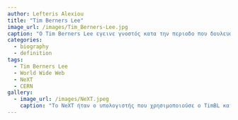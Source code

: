 ```yaml
---
author: Lefteris Alexiou
title: "Tim Berners Lee"
image_url: /images/Tim_Berners-Lee.jpg
caption: "O Tim Berners Lee εγεινε γνοστός κατα την περιοδο που δουλευαι στο CERN για την εφευρεση του Παγκόσμιου Ιστου"
categories:
  - biography
  - definition
tags:
  - Tim Berners Lee
  - World Wide Web
  - NeXT
  - CERN
gallery:
  - image_url: /images/NeXT.jpeg
    caption: "Το NeXT ήταν ο υπολογιστής που χρησιμοποιούσε ο TimBL και ετρεχαι πανώ σε NeXTSTEP OS ενα UNIX based λειτουργικό. Το CERN HTTPd (Hypertext Transfer Protocol daemon) ήταν το πρόγραμμα που ετρεχαι ο NeXT και αποτελεί τον πρώτο Web Server."
---
```

